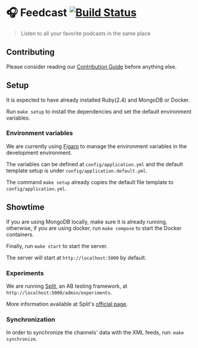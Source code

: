 # :headphones: Feedcast [![Build Status](https://travis-ci.org/marceloboeira/feedcast.svg?branch=master)](https://travis-ci.org/marceloboeira/feedcast)
> Listen to all your favorite podcasts in the same place

## Contributing

Please consider reading our [Contribution Guide](CONTRIBUTING.md) before anything else.

## Setup

It is expected to have already installed Ruby(2.4) and MongoDB or Docker.

Run `make setup` to install the dependencies and set the default environment variables.

### Environment variables

We are currently using [Figaro](https://github.com/laserlemon/figaro) to manage the environment variables in the development environment.

The variables can be defined at `config/application.yml`  and the default template setup is under `config/application.default.yml`.

The command `make setup` already copies the default file template to `config/application.yml`.

## Showtime

If you are using MongoDB locally, make sure it is already running, otherwise, if you are using docker, run `make compose` to start the Docker containers.

Finally, run `make start` to start the server.

The server will start at `http://localhost:5000` by default.

### Experiments

We are running [Split](https://github.com/splitrb/split), an AB testing framework, at `http://localhost:5000/admin/experiments`.

More information available at Split's [official page](https://github.com/splitrb/split).

### Synchronization

In order to synchronize the channels' data with the XML feeds, run: `make synchronize`.
